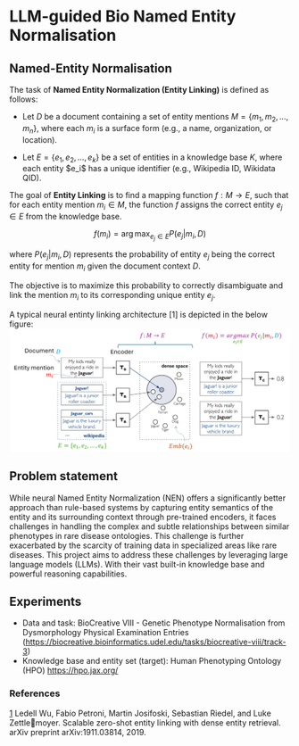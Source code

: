 # LLM-guided Bio Named Entity Normalisation

## Named-Entity Normalisation
The task of **Named Entity Normalization (Entity Linking)** is defined as follows:

- Let $D$ be a document containing a set of entity mentions $M = \{m_1, m_2, \dots, m_n\}$, where each $m_i$ is a surface form (e.g., a name, organization, or location).

- Let $E = \{ e_1, e_2, \dots, e_k \}$ be a set of entities in a knowledge base $K$, where each entity \$e_i$ has a unique identifier (e.g., Wikipedia ID, Wikidata QID).

The goal of **Entity Linking** is to find a mapping function $f: M \rightarrow E$, such that for each entity mention $m_i \in M$, the function $f$ assigns the correct entity $e_j \in E$ from the knowledge base.

$$f(m_i) = \arg\max_{e_j \in E} P(e_j | m_i, D)$$

where $P(e_j | m_i, D)$ represents the probability of entity $e_j$ being the correct entity for mention $m_i$ given the document context $D$.

The objective is to maximize this probability to correctly disambiguate and link the mention $m_i$ to its corresponding unique entity $e_j$.

A typical neural entinty linking architecture [1] is depicted in the below figure:
![](assets/img/neural_nen_task.png)


## Problem statement
While neural Named Entity Normalization (NEN) offers a significantly better approach than rule-based systems by capturing entity semantics of the entity and its surrounding context through pre-trained encoders, it faces challenges in handling the complex and subtle relationships between similar phenotypes in rare disease ontologies. This challenge is further exacerbated by the scarcity of training data in specialized areas like rare diseases. This project aims to address these challenges by leveraging large language models (LLMs). With their vast built-in knowledge base and powerful reasoning capabilities.

## Experiments
- Data and task: BioCreative VIII - Genetic Phenotype Normalisation from Dysmorphology Physical Examination Entries (https://biocreative.bioinformatics.udel.edu/tasks/biocreative-viii/track-3)
- Knowledge base and entity set (target): Human Phenotyping Ontology (HPO) https://hpo.jax.org/


### References
[1](https://arxiv.org/abs/1911.03814) Ledell Wu, Fabio Petroni, Martin Josifoski, Sebastian Riedel, and Luke Zettlemoyer. Scalable zero-shot entity linking with dense entity retrieval. arXiv preprint
arXiv:1911.03814, 2019.